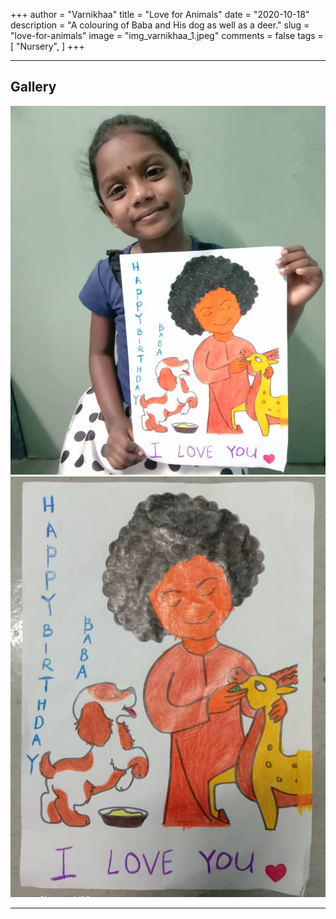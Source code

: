 +++
author = "Varnikhaa"
title = "Love for Animals"
date = "2020-10-18"
description = "A colouring of Baba and His dog as well as a deer."
slug = "love-for-animals"
image = "img_varnikhaa_1.jpeg"
comments = false
tags = [
    "Nursery",
]
+++

---

## Gallery

![](img_varnikhaa_1.jpeg) ![](img_varnikhaa_2.jpeg) 

---
